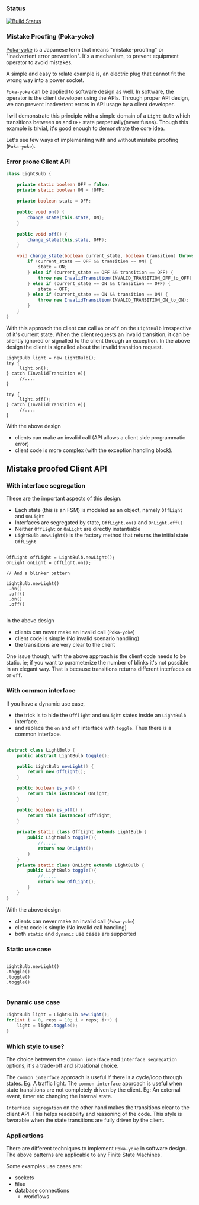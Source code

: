 ### Status
[![Build Status](https://app.travis-ci.com/codehackerr/poka-yoke.svg?branch=master)](https://app.travis-ci.com/codehackerr/poka-yoke)
### Mistake Proofing (Poka-yoke) 

[Poka-yoke](https://en.wikipedia.org/wiki/Poka-yoke) is a Japanese term that means "mistake-proofing" or "inadvertent error prevention".
It's a mechanism, to prevent equipment operator to avoid mistakes.

A simple and easy to relate example is, an electric plug that cannot fit the wrong way into a power socket.

`Poka-yoke` can be applied to software design as well.
In software, the operator is the client developer using the APIs.
Through proper API design, we can prevent inadvertent errors in API usage by a client developer.



I will demonstrate this principle with a simple domain of a `Light Bulb` which transitions between `ON` and `OFF` state perpetually(never fuses).
Though this example is trivial, it's good enough to demonstrate the core idea.

Let's see few ways of implementing with and without  mistake proofing (`Poka-yoke`).

### Error prone Client API

```java
class LightBulb {

    private static boolean OFF = false;
    private static boolean ON = !OFF;
    
    private boolean state = OFF;
    
    public void on() {
        change_state(this.state, ON);
    }
    
    public void off() {
        change_state(this.state, OFF);
    }

    void change_state(boolean current_state, boolean transition) throws InvalidTransition {
        if (current_state == OFF && transition == ON) {
            state = ON;
        } else if (current_state == OFF && transition == OFF) {
            throw new InvalidTransition(INVALID_TRANSITION_OFF_to_OFF);
        } else if (current_state == ON && transition == OFF) {
            state = OFF;
        } else if (current_state == ON && transition == ON) {
            throw new InvalidTransition(INVALID_TRANSITION_ON_to_ON);
        }
    }
}

```

With this approach the client can call `on` or `off` on the `LightBulb` irrespective of it's current state.
When the client requests an invalid transition, it can be silently ignored or signalled to the client through an exception.
In the above design the client is signalled about the invalid transition request.

```
LightBulb light = new LightBulb();
try { 
     light.on();
} catch (InvalidTransition e){
     //....
}

try { 
     light.off();
} catch (InvalidTransition e){
     //....
}
```

With the above design
- clients can make an invalid call (API allows a client side programmatic error)
- client code is more complex (with the exception handling block).


## Mistake proofed Client API

### With interface segregation

These are the important aspects of this design.
- Each state (this is an FSM) is modeled as an object, namely `OffLight` and `OnLight`
- Interfaces are segregated by state, `OffLight.on()` and  `OnLight.off()`
- Neither `OffLight` or `OnLight` are directly instantiable
- `LightBulb.newLight()` is the factory method that returns the initial state `OffLight`

```

OffLight offLight = LightBulb.newLight();
OnLight onLight = offLight.on();

// And a blinker pattern

LightBulb.newLight()
 .on()
 .off()
 .on()
 .off()
 
```

In the above design
- clients can never make an invalid call (`Poka-yoke`)
- client code is simple (No invalid scenario handling)
- the transitions are very clear to the client

One issue though, with the above approach is the client code needs to be static.
ie; if you want to parameterize the number of blinks it's not possible in an elegant way.
That is because transitions returns different interfaces `on` or `off`.

### With common interface

If you have a dynamic use case, 
- the trick is to hide the `Offlight` and `OnLight` states inside an `LightBulb` interface.
- and replace the `on` and `off` interface with `toggle`. Thus there is a common interface.

```java

abstract class LightBulb {
    public abstract LightBulb toggle();

    public LightBulb newLight() {
        return new OffLight();
    }

    public boolean is_on() {
        return this instanceof OnLight;
    }

    public boolean is_off() {
        return this instanceof OffLight;
    }
    
    private static class OffLight extends LightBulb {
        public LightBulb toggle(){
            //.....
            return new OnLight();
        }
    }
    private static class OnLight extends LightBulb {
        public LightBulb toggle(){
            //.....
            return new OffLight();
        }
    }
}

```
With the above design
- clients can never make an invalid call (`Poka-yoke`)
- client code is simple (No invalid call handling)
- both `static` and `dynamic` use cases are supported

### Static use case
```

LightBulb.newLight()
.toggle()
.toggle()
.toggle()
 
```


### Dynamic use case
```java
LightBulb light = LightBulb.newLight();
for(int i = 0, reps = 10; i < reps; i++) {
    light = light.toggle();
}
```

### Which style to use?
The choice between the  `common interface` and `interface segregation` options, it's a trade-off and situational choice.

The `common interface` approach is useful if there is a cycle/loop through states.
Eg: A traffic light.
The `common interface` approach is useful when state transitions are not completely driven by the client.
Eg: An external event, timer etc changing the internal state.

`Interface segregation` on the other hand makes the transitions clear to the client API.
This helps readability and reasoning of the code. This style is favorable when the state transitions are fully driven by the client.


### Applications
There are different techniques to implement `Poka-yoke` in software design.
The above patterns are applicable to any Finite State Machines.

Some examples use cases are:

- sockets
- files
- database connections
  - workflows

